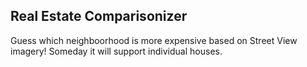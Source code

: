 Real Estate Comparisonizer
--------------------------

Guess which neighboorhood is more expensive based on Street View imagery!
Someday it will support individual houses.